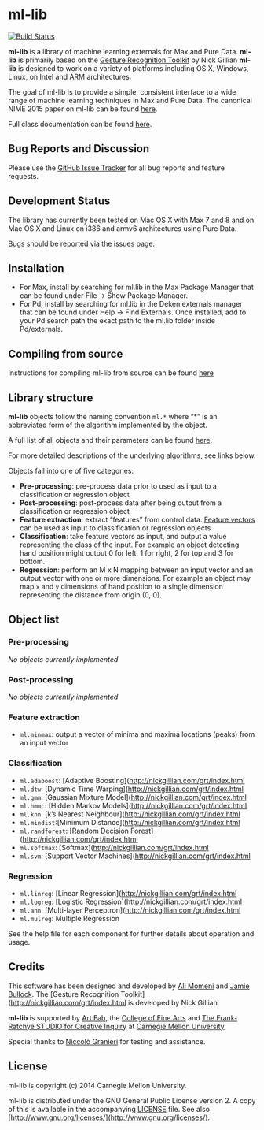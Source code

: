# ml-lib

[![Build Status](https://travis-ci.org/irllabs/ml-lib.svg?branch=develop)](https://travis-ci.org/irllabs/ml-lib)

**ml-lib** is a library of machine learning externals for Max and Pure Data.
**ml-lib** is primarily based on the [Gesture Recognition Toolkit](https://github.com/nickgillian/grt) by Nick Gillian
**ml-lib** is designed to work on a variety of platforms including OS X, Windows, Linux, on Intel and ARM architectures.

The goal of ml-lib is to provide a simple, consistent interface to a wide range of machine learning techniques in Max and Pure Data. The canonical NIME 2015 paper on ml-lib can be found [here](https://nime2015.lsu.edu/proceedings/201/0201-paper.pdf).

Full class documentation can be found [here](http://irllabs.github.io/ml-lib/).

## Bug Reports and Discussion
Please use the [GitHub Issue Tracker](https://github.com/cmuartfab/ml-lib/issues) for all bug reports and feature requests.

<!-- Please use the [ArtFab Discussion form (under Software > ml.lib)](http://discuss.artfab.art.cmu.edu/c/software/ml-lib) for all general conversations, questions, discussions and project sharing.  -->

## Development Status

The library has currently been tested on Mac OS X with Max 7 and 8 and on Mac OS X and Linux on i386 and armv6 architectures using Pure Data. 

Bugs should be reported via the [issues page](https://github.com/cmuartfab/ml-lib/issues).

## Installation

- For Max, install by searching for ml.lib in the Max Package Manager that can be found under File -> Show Package Manager.
- For Pd, install by searching for ml.lib in the Deken externals manager that can be found under Help -> Find Externals. Once installed, add to your Pd search path the exact path to the ml.lib folder inside Pd/externals.

## Compiling from source

Instructions for compiling ml-lib from source can be found [here](BUILD.md)

##  Library structure

**ml-lib** objects follow the naming convention `ml.*` where “*” is an abbreviated form of the algorithm implemented by the object. 

A full list of all objects and their parameters can be found [here](http://irllabs.github.io/ml-lib/).

For more detailed descriptions of the underlying algorithms, see links below.

Objects fall into one of five categories:

- **Pre-processing**: pre-process data prior to used as input to a classification or regression object
- **Post-processing**: post-process data after being output from a classification or regression object
- **Feature extraction**: extract “features” from control data. [Feature vectors](http://en.wikipedia.org/wiki/Feature_vector) can be used as input to classification or regression objects
- **Classification**: take feature vectors as input, and output a value representing the class of the input. For example an object detecting hand position might output 0 for left, 1 for right, 2 for top and 3 for bottom. 
- **Regression**: perform an M x N mapping between an input vector and an output vector with one or more dimensions. For example an object may map `x` and `y` dimensions of hand position to a single dimension representing the distance from origin (0, 0).

## Object list

### Pre-processing

*No objects currently implemented*

### Post-processing

*No objects currently implemented*

### Feature extraction

- `ml.minmax`: output a vector of minima and maxima locations (peaks) from an input vector

### Classification

- `ml.adaboost`:  [Adaptive Boosting](http://nickgillian.com/grt/index.html
- `ml.dtw`: [Dynamic Time Warping](http://nickgillian.com/grt/index.html
- `ml.gmm`: [Gaussian Mixture Model](http://nickgillian.com/grt/index.html
- `ml.hmmc`: [Hidden Markov Models](http://nickgillian.com/grt/index.html
- `ml.knn`: [k’s Nearest Neighbour](http://nickgillian.com/grt/index.html
- `ml.mindist`:[Minimum Distance](http://nickgillian.com/grt/index.html
- `ml.randforest`: [Random Decision Forest](http://nickgillian.com/grt/index.html
- `ml.softmax`: [Softmax](http://nickgillian.com/grt/index.html
- `ml.svm`: [Support Vector Machines](http://nickgillian.com/grt/index.html

### Regression

- `ml.linreg`: [Linear Regression](http://nickgillian.com/grt/index.html
- `ml.logreg`: [Logistic Regression](http://nickgillian.com/grt/index.html
- `ml.ann`: [Multi-layer Perceptron](http://nickgillian.com/grt/index.html
- `ml.mulreg`: Multiple Regression

See the help file for each component for further details about operation and usage.

## Credits

This software has been designed and developed by [Ali Momeni](http://alimomeni.net) and [Jamie Bullock](http://jamiebullock.com).
The [Gesture Recognition Toolkit](http://nickgillian.com/grt/index.html is developed by Nick Gillian

**ml-lib** is supported by [Art Fab](http://cmu-artfab.org), the [College of Fine Arts](http://cfa.cmu.edu) and [The Frank-Ratchye STUDIO for Creative Inquiry](http://studioforcreativeinquiry.org/) at [Carnegie Mellon University](http://cmu.edu)

Special thanks to [Niccolò Granieri](http://niccologranieri.com) for testing and assistance.

## License

ml-lib is copyright (c) 2014 Carnegie Mellon University.

ml-lib is distributed under the GNU General Public License version 2. A copy of this is available in the accompanying [LICENSE](LICENSE) file. See also [http://www.gnu.org/licenses/](http://www.gnu.org/licenses/).

